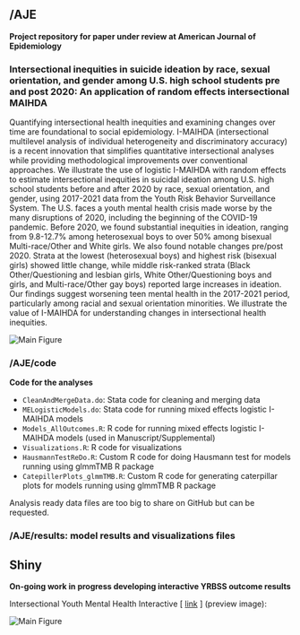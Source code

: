 ## /AJE
**Project repository for paper under review at American Journal of Epidemiology**

###  Intersectional inequities in suicide ideation by race, sexual orientation, and gender among U.S. high school students pre and post 2020: An application of random effects intersectional MAIHDA

Quantifying intersectional health inequities and examining changes over time are foundational to social epidemiology. I-MAIHDA (intersectional multilevel analysis of individual heterogeneity and discriminatory accuracy) is a recent innovation that simplifies quantitative intersectional analyses while providing methodological improvements over conventional approaches. We illustrate the use of logistic I-MAIHDA with random effects to estimate intersectional inequities in suicidal ideation among U.S. high school students before and after 2020 by race, sexual orientation, and gender, using 2017-2021 data from the Youth Risk Behavior Surveillance System. The U.S. faces a youth mental health crisis made worse by the many disruptions of 2020, including the beginning of the COVID-19 pandemic. Before 2020, we found substantial inequities in ideation, ranging from 9.8-12.7% among heterosexual boys to over 50% among bisexual Multi-race/Other and White girls. We also found notable changes pre/post 2020. Strata at the lowest (heterosexual boys) and highest risk (bisexual girls) showed little change, while middle risk-ranked strata (Black Other/Questioning and lesbian girls, White Other/Questioning  boys and girls, and Multi-race/Other gay boys) reported large increases in ideation. Our findings suggest worsening teen mental health in the 2017-2021 period, particularly among racial and sexual orientation minorities. We illustrate the value of I-MAIHDA for understanding changes in intersectional health inequities.

![Main Figure](https://github.com/JunaidMerchant/MAIHDA_YRBSS/blob/main/Figure2_colorcodedY.png)


### /AJE/code

**Code for the analyses**

- `CleanAndMergeData.do`: Stata code for cleaning and merging data   
- `MELogisticModels.do`: Stata code for running mixed effects logistic I-MAIHDA models
- `Models_AllOutcomes.R`: R code for running mixed effects logistic I-MAIHDA models (used in Manuscript/Supplemental)
- `Visualizations.R`: R code for visualizations
- `HausmannTestReDo.R`: Custom R code for doing Hausmann test for models running using glmmTMB R package
- `CatepillerPlots_glmmTMB.R`: Custom R code for generating caterpillar plots for models running using glmmTMB R package

Analysis ready data files are too big to share on GitHub but can be requested.

### /AJE/results: model results and visualizations files


## Shiny

**On-going work in progress developing interactive YRBSS outcome results**

Intersectional Youth Mental Health Interactive [ [link](https://junaidmerchant.shinyapps.io/YRBSS_MAIHDA/) ] (preview image):

![Main Figure](https://github.com/JunaidMerchant/MAIHDA_YRBSS/blob/main/ShinyApp.png)
